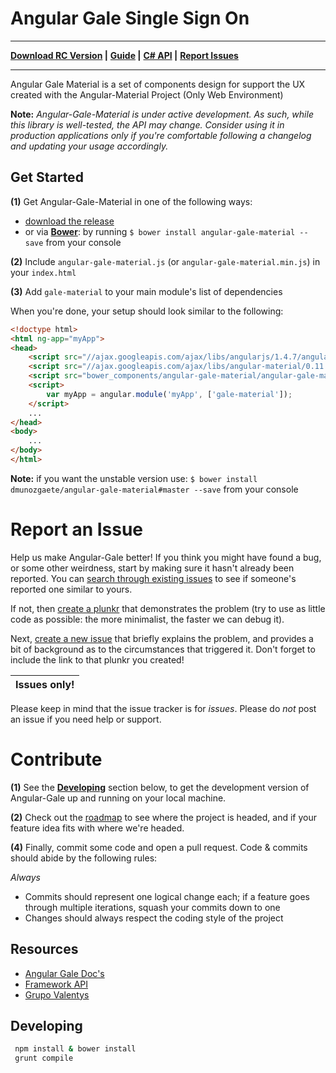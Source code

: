 # Angular Gale Single Sign On

---
**[Download RC Version](https://github.com/dmunozgaete/Angular-Gale-Material/releases/tag/v1.0.0-rc.1) |**
**[Guide](https://angular-gale.azurewebsites.net) |**
**[C# API](https://gale.azurewebsites.net) |**
**[Report Issues](#report-an-issue)**
 
---

Angular Gale Material is a set of components design for support the UX created with 
the Angular-Material Project (Only Web Environment)

**Note:** *Angular-Gale-Material is under active development. As such, while this library is well-tested, the API may change. Consider using it in production applications only if you're comfortable following a changelog and updating your usage accordingly.*


## Get Started

**(1)** Get Angular-Gale-Material in one of the following ways:
 - [download the release](https://github.com/dmunozgaete/Angular-Gale-Material/releases/tag/v1.0.0-rc.1)
 - or via **[Bower](http://bower.io/)**: by running `$ bower install angular-gale-material --save` from your console

**(2)** Include `angular-gale-material.js` (or `angular-gale-material.min.js`) in your `index.html`

**(3)** Add `gale-material` to your main module's list of dependencies

When you're done, your setup should look similar to the following:

```html
<!doctype html>
<html ng-app="myApp">
<head>
    <script src="//ajax.googleapis.com/ajax/libs/angularjs/1.4.7/angular.min.js"></script>
    <script src="//ajax.googleapis.com/ajax/libs/angular-material/0.11.2/angular-material.min.js"></script>
    <script src="bower_components/angular-gale-material/angular-gale-material.min.js"></script>
    <script>
        var myApp = angular.module('myApp', ['gale-material']);
    </script>
    ...
</head>
<body>
    ...
</body>
</html>
```

**Note:** if you want the unstable version use: `$ bower install dmunozgaete/angular-gale-material#master --save` from your console


# Report an Issue

Help us make Angular-Gale better! If you think you might have found a bug, or some other weirdness, start by making sure
it hasn't already been reported. You can [search through existing issues](https://github.com/dmunozgaete/Angular-Gale-Material/issues?q=is%3Aopen+is%3Aissue)
to see if someone's reported one similar to yours.

If not, then [create a plunkr](http://bit.ly/UIR-Plunk) that demonstrates the problem (try to use as little code
as possible: the more minimalist, the faster we can debug it).

Next, [create a new issue](https://github.com/dmunozgaete/Angular-Gale-Material/issues/new) that briefly explains the problem,
and provides a bit of background as to the circumstances that triggered it. Don't forget to include the link to
that plunkr you created!

Issues only! |
-------------|
Please keep in mind that the issue tracker is for *issues*. Please do *not* post an issue if you need help or support. 

# Contribute

**(1)** See the **[Developing](#developing)** section below, to get the development version of Angular-Gale up and running on your local machine.

**(2)** Check out the [roadmap](https://github.com/dmunozgaete/Angular-Gale-Material/milestones) to see where the project is headed, and if your feature idea fits with where we're headed.

**(4)** Finally, commit some code and open a pull request. Code & commits should abide by the following rules:

*Always*
- Commits should represent one logical change each; if a feature goes through multiple iterations, squash your commits down to one
- Changes should always respect the coding style of the project

## Resources 

- [Angular Gale Doc's](http://angular-gale.azurewebsites.net/)
- [Framework API](http://gale.azurewebsites.net/)
- [Grupo Valentys](http://www.valentys.com)

## Developing

```bash
 npm install & bower install
 grunt compile
```
